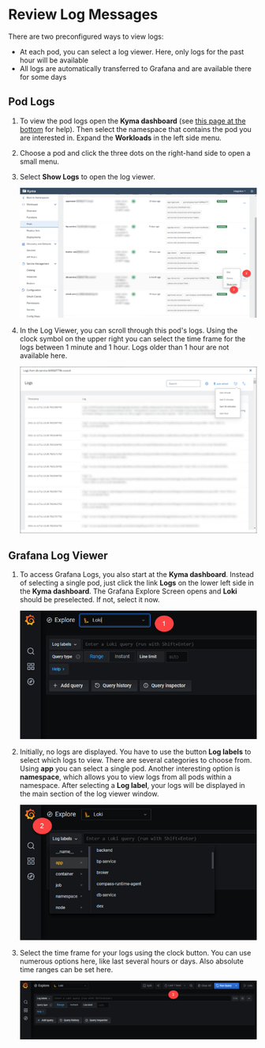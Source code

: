 # Review Log Messages

There are two preconfigured ways to view logs:
* At each pod, you can select a log viewer. Here, only logs for the past hour will be available
* All logs are automatically transferred to Grafana and are available there for some days

## Pod Logs

1. To view the pod logs open the **Kyma dashboard** (see [this page at the bottom](../../../documentation/prepare/setup-btp-environment/README.md) for help). Then select the namespace that contains the pod you are interested in. Expand the **Workloads** in the left side menu.
1. Choose a pod and click the three dots on the right-hand side to open a small menu.
1. Select **Show Logs** to open the log viewer.

   ![](images/podlog1.png)
   
1. In the Log Viewer, you can scroll through this pod's logs. Using the clock symbol on the upper right you can select the time frame for the logs between 1 minute and 1 hour. Logs older than 1 hour are not available here.

   ![](images/podlog2.png)


## Grafana Log Viewer

1. To access Grafana Logs, you also start at the **Kyma dashboard**. Instead of selecting a single pod, just click the link **Logs** on the lower left side in the **Kyma dashboard**. The Grafana Explore Screen opens and **Loki** should be preselected. If not, select it now.

   ![](images/grafana_log_1.png)

1. Initially, no logs are displayed. You have to use the button **Log labels** to select which logs to view. There are several categories to choose from. Using **app** you can select a single pod. Another interesting option is
   **namespace**, which allows you to view logs from all pods within a namespace. After selecting a **Log label**, your logs will be displayed in the main section of the log viewer window.

   ![](images/grafana_log_2.png)

1. Select the time frame for your logs using the clock button. You can use numerous options here, like last several hours or days. Also absolute time ranges can be set here.

   ![](images/grafana_log_3.png)


